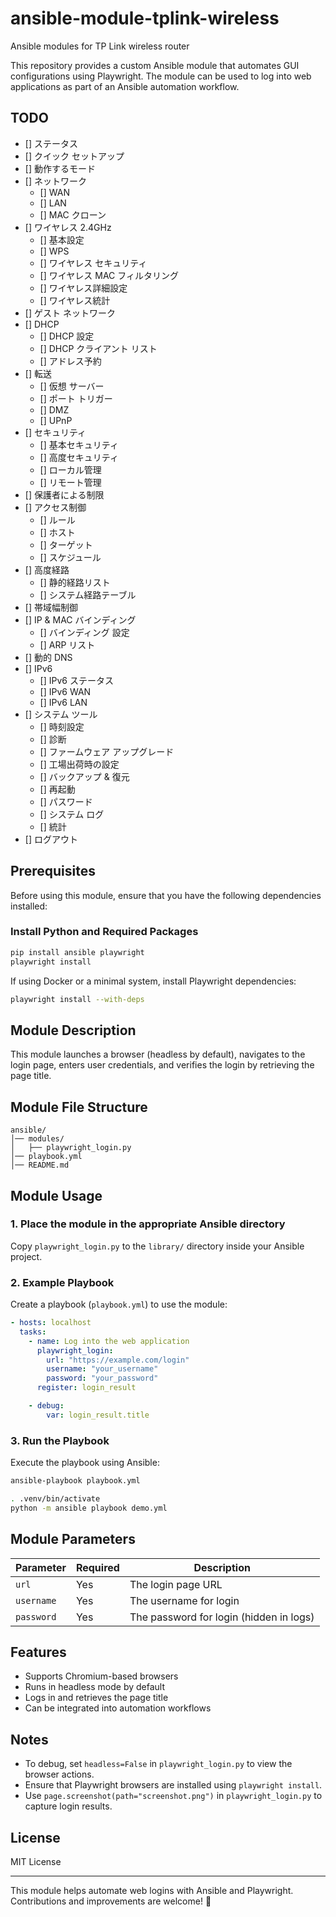 # ansible-module-tplink-wireless
  Ansible modules for TP Link wireless router

This repository provides a custom Ansible module that automates GUI configurations using Playwright. The module can be used to log into web applications as part of an Ansible automation workflow.

## TODO

- [] ステータス
- [] クイック セットアップ
- [] 動作するモード
- [] ネットワーク
  - [] WAN
  - [] LAN
  - [] MAC クローン
- [] ワイヤレス 2.4GHz
  - [] 基本設定
  - [] WPS
  - [] ワイヤレス セキュリティ
  - [] ワイヤレス MAC フィルタリング
  - [] ワイヤレス詳細設定
  - [] ワイヤレス統計
- [] ゲスト ネットワーク
- [] DHCP
  - [] DHCP 設定
  - [] DHCP クライアント リスト
  - [] アドレス予約
- [] 転送
  - [] 仮想 サーバー
  - [] ポート トリガー
  - [] DMZ
  - [] UPnP
- [] セキュリティ
  - [] 基本セキュリティ
  - [] 高度セキュリティ
  - [] ローカル管理
  - [] リモート管理
- [] 保護者による制限
- [] アクセス制御
  - [] ルール
  - [] ホスト
  - [] ターゲット
  - [] スケジュール
- [] 高度経路
  - [] 静的経路リスト
  - [] システム経路テーブル
- [] 帯域幅制御
- [] IP & MAC バインディング
  - [] バインディング 設定
  - [] ARP リスト
- [] 動的 DNS
- [] IPv6
  - [] IPv6 ステータス
  - [] IPv6 WAN
  - [] IPv6 LAN
- [] システム ツール
  - [] 時刻設定
  - [] 診断
  - [] ファームウェア アップグレード
  - [] 工場出荷時の設定
  - [] バックアップ & 復元
  - [] 再起動
  - [] パスワード
  - [] システム ログ
  - [] 統計
- [] ログアウト


## Prerequisites

Before using this module, ensure that you have the following dependencies installed:

### Install Python and Required Packages
```bash
pip install ansible playwright
playwright install
```

If using Docker or a minimal system, install Playwright dependencies:
```bash
playwright install --with-deps
```

## Module Description

This module launches a browser (headless by default), navigates to the login page, enters user credentials, and verifies the login by retrieving the page title.

## Module File Structure
```
ansible/
│── modules/
│   ├── playwright_login.py
│── playbook.yml
│── README.md
```

## Module Usage

### 1. Place the module in the appropriate Ansible directory
Copy `playwright_login.py` to the `library/` directory inside your Ansible project.

### 2. Example Playbook
Create a playbook (`playbook.yml`) to use the module:
```yaml
- hosts: localhost
  tasks:
    - name: Log into the web application
      playwright_login:
        url: "https://example.com/login"
        username: "your_username"
        password: "your_password"
      register: login_result

    - debug:
        var: login_result.title
```

### 3. Run the Playbook
Execute the playbook using Ansible:
```bash
ansible-playbook playbook.yml
```

```bash
. .venv/bin/activate
python -m ansible playbook demo.yml
```

## Module Parameters

| Parameter  | Required | Description |
|------------|----------|------------------------------------------------|
| `url`      | Yes      | The login page URL |
| `username` | Yes      | The username for login |
| `password` | Yes      | The password for login (hidden in logs) |

## Features
- Supports Chromium-based browsers
- Runs in headless mode by default
- Logs in and retrieves the page title
- Can be integrated into automation workflows

## Notes
- To debug, set `headless=False` in `playwright_login.py` to view the browser actions.
- Ensure that Playwright browsers are installed using `playwright install`.
- Use `page.screenshot(path="screenshot.png")` in `playwright_login.py` to capture login results.

## License
MIT License

---
This module helps automate web logins with Ansible and Playwright. Contributions and improvements are welcome! 🚀


